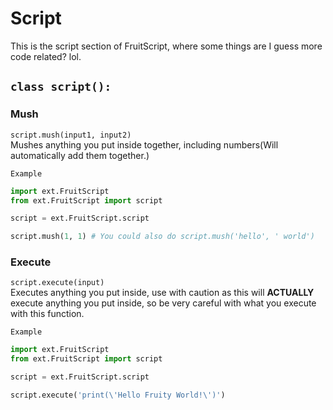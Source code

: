 # Script

This is the script section of FruitScript, where some things are I guess more code related? lol.

## `class script():`

### Mush

`script.mush(input1, input2)`  
Mushes anything you put inside together, including numbers(Will automatically add them together.)

``Example``

```py
import ext.FruitScript
from ext.FruitScript import script

script = ext.FruitScript.script

script.mush(1, 1) # You could also do script.mush('hello', ' world')
```

### Execute

`script.execute(input)`  
Executes anything you put inside, use with caution as this will **ACTUALLY** execute anything you put inside, so be very careful with what you execute with this function.

``Example``

```py
import ext.FruitScript
from ext.FruitScript import script

script = ext.FruitScript.script

script.execute('print(\'Hello Fruity World!\')')
```
